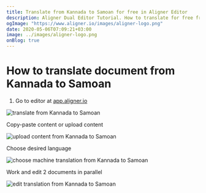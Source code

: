```yaml
---
title: Translate from Kannada to Samoan for free in Aligner Editor
description: Aligner Dual Editor Tutorial. How to translate for free from Kannada to Samoan. Aligner is multilingual document management platform. 
ogImage: "https://www.aligner.io/images/aligner-logo.png"
date: 2020-05-06T07:09:21+03:00
image: ../images/aligner-logo.png
onBlog: true
---
```


# How to translate document from Kannada to Samoan

1. Go to editor at [app.aligner.io](https://app.aligner.io "Aligner App web page")

![translate from Kannada to Samoan](../aligner-blank-editor.png "translate from Kannada to Samoan")

Copy-paste content or upload content

![upload content from Kannada to Samoan](../aligner-uploaded-document.png "upload content from Kannada to Samoan")

Choose desired language

![choose machine translation from Kannada to Samoan](../aligner-language-dropdown.png "choose machine translation from Kannada to Samoan")

Work and edit 2 documents in parallel

![edit translation from Kannada to Samoan](../aligner-double-sitded-editor.png "edit translation from Kannada to Samoan")

